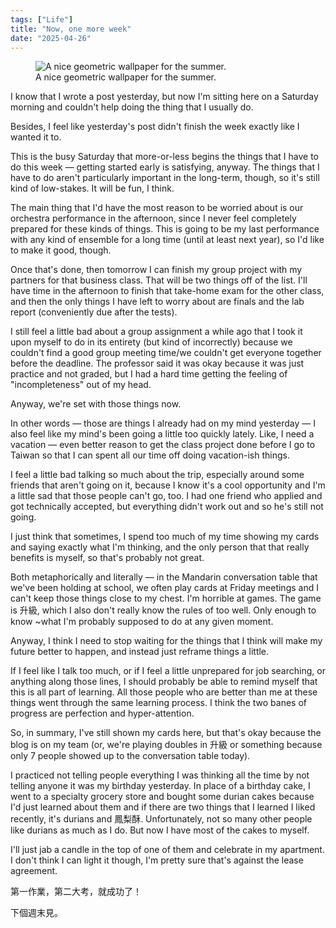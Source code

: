 ```yaml
---
tags: ["Life"]
title: "Now, one more week"
date: "2025-04-26"
---
```


<figure><img src="/posts/now_one_more_week/flat.jpg" alt="A nice geometric wallpaper for the summer.">
  <figcaption>A nice geometric wallpaper for the summer.</figcaption></figure>

I know that I wrote a post yesterday, but now I'm sitting here on a Saturday morning and couldn't help doing the thing that I usually do.

<!--more-->

Besides, I feel like yesterday's post didn't finish the week exactly like I wanted it to.

This is the busy Saturday that more-or-less begins the things that I have to do this week — getting started early is satisfying, anyway. The things that I have to do aren't particularly important in the long-term, though, so it's still kind of low-stakes. It will be fun, I think.

The main thing that I'd have the most reason to be worried about is our orchestra performance in the afternoon, since I never feel completely prepared for these kinds of things. This is going to be my last performance with any kind of ensemble for a long time (until at least next year), so I'd like to make it good, though.

Once that's done, then tomorrow I can finish my group project with my partners for that business class. That will be two things off of the list. I'll have time in the afternoon to finish that take-home exam for the other class, and then the only things I have left to worry about are finals and the lab report (conveniently due after the tests).

I still feel a little bad about a group assignment a while ago that I took it upon myself to do in its entirety (but kind of incorrectly) because we couldn't find a good group meeting time/we couldn't get everyone together before the deadline. The professor said it was okay because it was just practice and not graded, but I had a hard time getting the feeling of "incompleteness" out of my head.

Anyway, we're set with those things now.

In other words — those are things I already had on my mind yesterday — I also feel like my mind's been going a little too quickly lately. Like, I need a vacation — even better reason to get the class project done before I go to Taiwan so that I can spent all our time off doing vacation-ish things.

I feel a little bad talking so much about the trip, especially around some friends that aren't going on it, because I know it's a cool opportunity and I'm a little sad that those people can't go, too. I had one friend who applied and got technically accepted, but everything didn't work out and so he's still not going.

I just think that sometimes, I spend too much of my time showing my cards and saying exactly what I'm thinking, and the only person that that really benefits is myself, so that's probably not great.

Both metaphorically and literally — in the Mandarin conversation table that we've been holding at school, we often play cards at Friday meetings and I can't keep those things close to my chest. I'm horrible at games. The game is 升級, which I also don't really know the rules of too well. Only enough to know ~what I'm probably supposed to do at any given moment.

Anyway, I think I need to stop waiting for the things that I think will make my future better to happen, and instead just reframe things a little.

If I feel like I talk too much, or if I feel a little unprepared for job searching, or anything along those lines, I should probably be able to remind myself that this is all part of learning. All those people who are better than me at these things went through the same learning process. I think the two banes of progress are perfection and hyper-attention.

So, in summary, I've still shown my cards here, but that's okay because the blog is on my team (or, we're playing doubles in 升級 or something because only 7 people showed up to the conversation table today).

I practiced not telling people everything I was thinking all the time by not telling anyone it was my birthday yesterday. In place of a birthday cake, I went to a specialty grocery store and bought some durian cakes because I'd just learned about them and if there are two things that I learned I liked recently, it's durians and 鳳梨酥. Unfortunately, not so many other people like durians as much as I do. But now I have most of the cakes to myself.

I'll just jab a candle in the top of one of them and celebrate in my apartment. I don't think I can light it though, I'm pretty sure that's against the lease agreement.

第一作業，第二大考，就成功了！

下個週末見。
